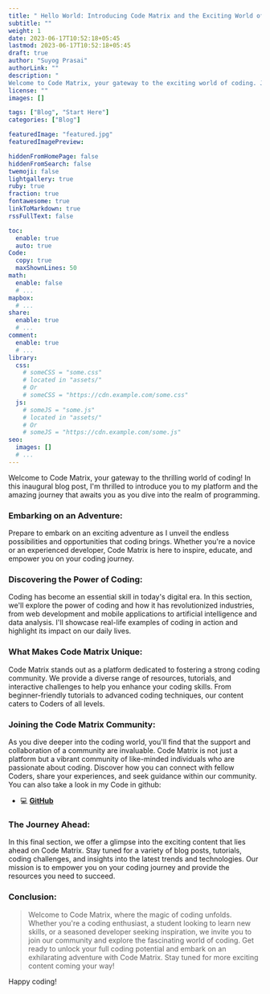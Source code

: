 ```yaml
---
title: " Hello World: Introducing Code Matrix and the Exciting World of Coding"
subtitle: ""
weight: 1
date: 2023-06-17T10:52:18+05:45
lastmod: 2023-06-17T10:52:18+05:45
draft: true
author: "Suyog Prasai"
authorLink: ""
description: "
Welcome to Code Matrix, your gateway to the exciting world of coding. Join me on this thrilling adventure as we empower Coders and foster a vibrant community of learning and collaboration."
license: ""
images: []

tags: ["Blog", "Start Here"]
categories: ["Blog"]

featuredImage: "featured.jpg"
featuredImagePreview: 

hiddenFromHomePage: false
hiddenFromSearch: false
twemoji: false
lightgallery: true
ruby: true
fraction: true
fontawesome: true
linkToMarkdown: true
rssFullText: false

toc:
  enable: true
  auto: true
Code:
  copy: true
  maxShownLines: 50
math:
  enable: false
  # ...
mapbox:
  # ...
share:
  enable: true
  # ...
comment:
  enable: true
  # ...
library:
  css:
    # someCSS = "some.css"
    # located in "assets/"
    # Or
    # someCSS = "https://cdn.example.com/some.css"
  js:
    # someJS = "some.js"
    # located in "assets/"
    # Or
    # someJS = "https://cdn.example.com/some.js"
seo:
  images: []
  # ...
---
```


Welcome to Code Matrix, your gateway to the thrilling world of coding! In this inaugural blog post, I'm thrilled to introduce you to my platform and the amazing journey that awaits you as you dive into the realm of programming.
<!--more-->

### Embarking on an Adventure:
Prepare to embark on an exciting adventure as I unveil the endless possibilities and opportunities that coding brings. Whether you're a novice or an experienced developer, Code Matrix is here to inspire, educate, and empower you on your coding journey.

### Discovering the Power of Coding:
Coding has become an essential skill in today's digital era. In this section, we'll explore the power of coding and how it has revolutionized industries, from web development and mobile applications to artificial intelligence and data analysis. I'll showcase real-life examples of coding in action and highlight its impact on our daily lives.

### What Makes Code Matrix Unique:
Code Matrix stands out as a platform dedicated to fostering a strong coding community. We provide a diverse range of resources, tutorials, and interactive challenges to help you enhance your coding skills. From beginner-friendly tutorials to advanced coding techniques, our content caters to Coders of all levels.

### Joining the Code Matrix Community:
As you dive deeper into the coding world, you'll find that the support and collaboration of a community are invaluable. Code Matrix is not just a platform but a vibrant community of like-minded individuals who are passionate about coding. Discover how you can connect with fellow Coders, share your experiences, and seek guidance within our community. You can also take a look in my Code in github: 
  * 💻 [**GitHub**](https://github.com/suyogprasai)

### The Journey Ahead:
In this final section, we offer a glimpse into the exciting content that lies ahead on Code Matrix. Stay tuned for a variety of blog posts, tutorials, coding challenges, and insights into the latest trends and technologies. Our mission is to empower you on your coding journey and provide the resources you need to succeed.

### Conclusion:
> Welcome to Code Matrix, where the magic of coding unfolds. Whether you're a coding enthusiast, a student looking to learn new skills, or a seasoned developer seeking inspiration, we invite you to join our community and explore the fascinating world of coding. Get ready to unlock your full coding potential and embark on an exhilarating adventure with Code Matrix. Stay tuned for more exciting content coming your way!

Happy coding!